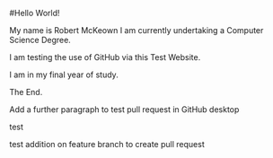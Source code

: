 #Hello World!
<p>My name is Robert McKeown I am currently undertaking a Computer Science Degree.</p>
<p> I am testing the use of GitHub via this Test Website.</p> 
<p> I am in my final year of study.</p>
<p>The End.</p>
<p> Add a further paragraph to test pull request in GitHub desktop</p>
<p> test </p>
<p> test addition on feature branch to create pull request
</p>
